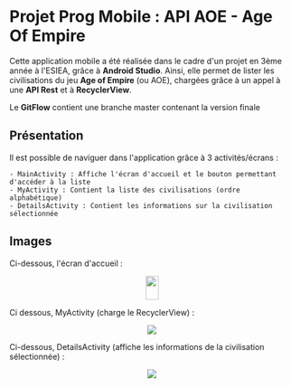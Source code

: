 # Projet Prog Mobile : API AOE - Age Of Empire

Cette application mobile a été réalisée dans le cadre d'un projet en 3ème année à l'ESIEA, grâce à **Android Studio**.
Ainsi, elle permet de lister les civilisations du jeu **Age of Empire** (ou AOE), chargées grâce à un appel à une **API Rest** et à **RecyclerView**.

Le **GitFlow** contient une branche master contenant la version finale

## Présentation

Il est possible de naviguer dans l'application grâce à 3 activités/écrans :

	- MainActivity : Affiche l'écran d'accueil et le bouton permettant d'accéder à la liste
	- MyActivity : Contient la liste des civilisations (ordre alphabétique)
	- DetailsActivity : Contient les informations sur la civilisation sélectionnée

## Images

Ci-dessous, l'écran d'accueil :
<p align="center">
<a href="https://zupimages.net/viewer.php?id=20/22/fat7.jpg"><img src="https://zupimages.net/up/20/22/fat7.jpg" alt="" height="42" width="23" /></a>
</p>

Ci dessous, MyActivity (charge le RecyclerView) :
<p align="center">
<img src="https://zupimages.net/viewer.php?id=20/22/wjq6.jpg">
</p>

Ci-dessous, DetailsActivity (affiche les informations de la civilisation sélectionnée) :
<p align="center">
<img src="https://zupimages.net/viewer.php?id=20/22/eeo9.jpg">
</p>
